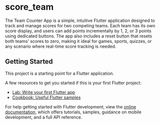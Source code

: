 # score_team

The Team Counter App is a simple, intuitive Flutter application designed to track and manage scores for two competing teams. Each team has its own score display, and users can add points incrementally by 1, 2, or 3 points using dedicated buttons. The app also includes a reset button that resets both teams' scores to zero, making it ideal for games, sports, quizzes, or any scenario where real-time score tracking is needed.

## Getting Started

This project is a starting point for a Flutter application.

A few resources to get you started if this is your first Flutter project:

- [Lab: Write your first Flutter app](https://docs.flutter.dev/get-started/codelab)
- [Cookbook: Useful Flutter samples](https://docs.flutter.dev/cookbook)

For help getting started with Flutter development, view the
[online documentation](https://docs.flutter.dev/), which offers tutorials,
samples, guidance on mobile development, and a full API reference.
